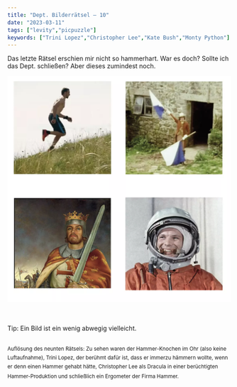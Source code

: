 ```yaml
---
title: "Dept. Bilderrätsel – 10"
date: "2023-03-11"
tags: ["levity","picpuzzle"]
keywords: ["Trini Lopez","Christopher Lee","Kate Bush","Monty Python"]
---
```

Das letzte Rätsel erschien mir nicht so hammerhart. War es doch? Sollte ich das Dept. schließen? Aber dieses zumindest noch.

<img  src="/assets/img/picpuzzle10.webp" alt="Bilderrätsel10">

<br/>
<br/>
<br/>

Tip: Ein Bild ist ein wenig abwegig vielleicht.
<br/>
<br/>


<sup>Auflösung des neunten Rätsels: Zu sehen waren der Hammer-Knochen im Ohr (also keine Luftaufnahme), Trini Lopez, der berühmt dafür ist, dass er immerzu hämmern wollte, wenn er denn einen Hammer gehabt hätte, Christopher Lee als Dracula in einer berüchtigten Hammer-Produktion und schließlich ein Ergometer der Firma Hammer. <sup>